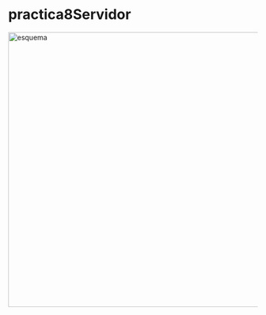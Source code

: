 ﻿# practica8Servidor
<img width="557" alt="esquema" src="https://github.com/user-attachments/assets/95331fe2-7757-4c66-83ea-f10a2b8e6b70" />
